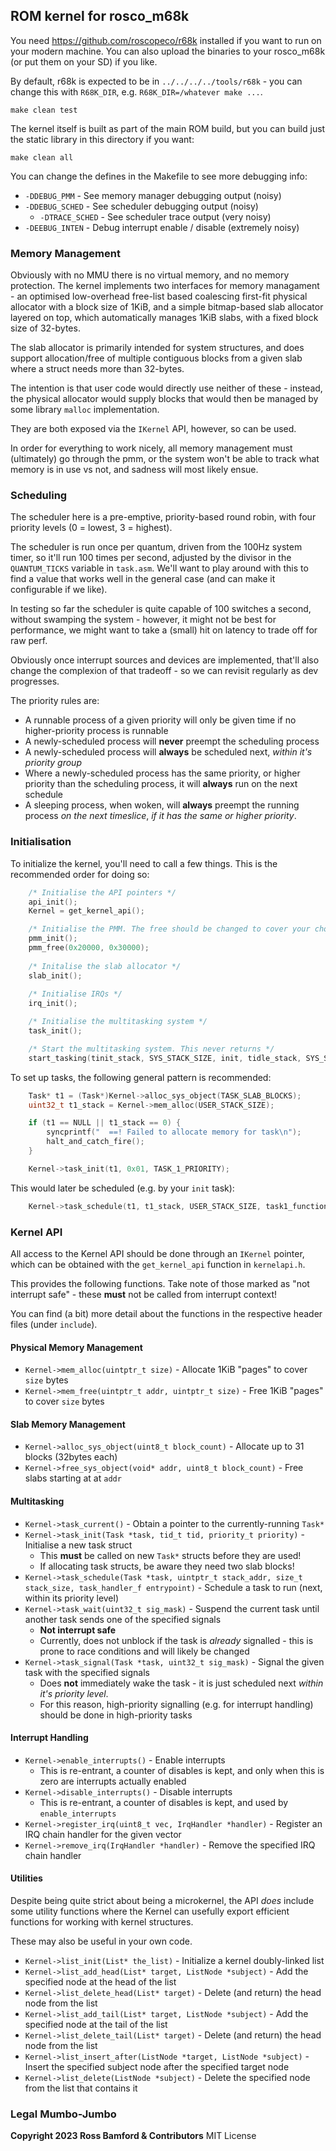 ## ROM kernel for rosco_m68k

You need https://github.com/roscopeco/r68k installed if you want
to run on your modern machine. You can also upload the binaries
to your rosco_m68k (or put them on your SD) if you like.

By default, r68k is expected to be in `../../../../tools/r68k` - you can change
this with `R68K_DIR`, e.g. `R68K_DIR=/whatever make ...`.

```shell
make clean test
```

The kernel itself is built as part of the main ROM build, but you
can build just the static library in this directory if you want:

```shell
make clean all
```

You can change the defines in the Makefile to see more debugging info:

* `-DDEBUG_PMM` - See memory manager debugging output (noisy)
* `-DDEBUG_SCHED` - See scheduler debugging output (noisy)
    * `-DTRACE_SCHED` - See scheduler trace output (very noisy)
* `-DEEBUG_INTEN` - Debug interrupt enable / disable (extremely noisy)


### Memory Management

Obviously with no MMU there is no virtual memory, and no memory protection.
The kernel implements two interfaces for memory managament - an optimised
low-overhead free-list based coalescing first-fit physical allocator with 
a block size of 1KiB, and a simple bitmap-based slab allocator layered
on top, which automatically manages 1KiB slabs, with a fixed block size
of 32-bytes.

The slab allocator is primarily intended for system structures, and does
support allocation/free of multiple contiguous blocks from a given slab
where a struct needs more than 32-bytes.

The intention is that user code would directly use neither of these - 
instead, the physical allocator would supply blocks that would then be
managed by some library `malloc` implementation. 

They are both exposed via the `IKernel` API, however, so can be used.

In order for everything to work nicely, all memory management must 
(ultimately) go through the pmm, or the system won't be able to track
what memory is in use vs not, and sadness will most likely ensue.


### Scheduling

The scheduler here is a pre-emptive, priority-based round robin, with four
priority levels (0 = lowest, 3 = highest).

The scheduler is run once per quantum, driven from the 100Hz system timer,
so it'll run 100 times per second, adjusted by the divisor in the 
`QUANTUM_TICKS` variable in `task.asm`. We'll want to play around with
this to find a value that works well in the general case (and can make 
it configurable if we like). 

In testing so far the scheduler is quite capable of 100 switches a second,
without swamping the system - however, it might not be best for performance,
we might want to take a (small) hit on latency to trade off for raw perf.

Obviously once interrupt sources and devices are implemented, that'll also 
change the complexion of that tradeoff - so we can revisit regularly 
as dev progresses.

The priority rules are:

* A runnable process of a given priority will only be given time if no 
  higher-priority process is runnable
* A newly-scheduled process will **never** preempt the scheduling process
* A newly-scheduled process will **always** be scheduled next, _within_
  _it's priority group_
* Where a newly-scheduled process has the same priority, or higher priority
  than the scheduling process, it will **always** run on the next schedule
* A sleeping process, when woken, will **always** preempt the running 
  process _on the next timeslice_, _if it has the same or higher priority_.

### Initialisation

To initialize the kernel, you'll need to call a few things. This is the 
recommended order for doing so:

```c
    /* Initialise the API pointers */
    api_init();
    Kernel = get_kernel_api();

    /* Initialise the PMM. The free should be changed to cover your chosen managed memory region */
    pmm_init();
    pmm_free(0x20000, 0x30000);
    
    /* Initalise the slab allocator */
    slab_init();
    
    /* Initialise IRQs */
    irq_init();

    /* Initialise the multitasking system */
    task_init();

    /* Start the multitasking system. This never returns */
    start_tasking(tinit_stack, SYS_STACK_SIZE, init, tidle_stack, SYS_STACK_SIZE, idle);
```

To set up tasks, the following general pattern is recommended:

```c
    Task* t1 = (Task*)Kernel->alloc_sys_object(TASK_SLAB_BLOCKS);
    uint32_t t1_stack = Kernel->mem_alloc(USER_STACK_SIZE);    

    if (t1 == NULL || t1_stack == 0) {
        syncprintf("  ==! Failed to allocate memory for task\n");
        halt_and_catch_fire();
    }

    Kernel->task_init(t1, 0x01, TASK_1_PRIORITY);
```

This would later be scheduled (e.g. by your `init` task):

```c
    Kernel->task_schedule(t1, t1_stack, USER_STACK_SIZE, task1_function);
```

### Kernel API

All access to the Kernel API should be done through an `IKernel` pointer,
which can be obtained with the `get_kernel_api` function in `kernelapi.h`.

This provides the following functions. Take note of those marked as 
"not interrupt safe" - these **must** not be called from interrupt context!

You can find (a bit) more detail about the functions in the respective 
header files (under `include`).

#### Physical Memory Management
* `Kernel->mem_alloc(uintptr_t size)` - Allocate 1KiB "pages" to cover `size` bytes
* `Kernel->mem_free(uintptr_t addr, uintptr_t size)` - Free 1KiB "pages" to cover `size` bytes

#### Slab Memory Management

* `Kernel->alloc_sys_object(uint8_t block_count)` - Allocate up to 31 blocks (32bytes each)
* `Kernel->free_sys_object(void* addr, uint8_t block_count)` - Free slabs starting at at `addr`

#### Multitasking

* `Kernel->task_current()` - Obtain a pointer to the currently-running `Task*`
* `Kernel->task_init(Task *task, tid_t tid, priority_t priority)` - Initialise a new task struct
  * This **must** be called on new `Task*` structs before they are used!
  * If allocating task structs, be aware they need two slab blocks!
* `Kernel->task_schedule(Task *task, uintptr_t stack_addr, size_t stack_size, task_handler_f entrypoint)` - Schedule a task to run (next, within its priority level)
* `Kernel->task_wait(uint32_t sig_mask)` - Suspend the current task until another task sends one of the specified signals
  * **Not interrupt safe**
  * Currently, does not unblock if the task is _already_ signalled - this is prone to race conditions and will likely be changed
* `Kernel->task_signal(Task *task, uint32_t sig_mask)` - Signal the given task with the specified signals
  * Does **not** immediately wake the task - it is just scheduled next _within it's priority level_.
  * For this reason, high-priority signalling (e.g. for interrupt handling) should be done in high-priority tasks

#### Interrupt Handling

* `Kernel->enable_interrupts()` - Enable interrupts
  * This is re-entrant, a counter of disables is kept, and only when this is zero are interrupts actually enabled
* `Kernel->disable_interrupts()` - Disable interrupts
  * This is re-entrant, a counter of disables is kept, and used by `enable_interrupts`
* `Kernel->register_irq(uint8_t vec, IrqHandler *handler)` - Register an IRQ chain handler for the given vector
* `Kernel->remove_irq(IrqHandler *handler)` - Remove the specified IRQ chain handler

#### Utilities

Despite being quite strict about being a microkernel, the API _does_ include some utility functions where the
Kernel can usefully export efficient functions for working with kernel structures. 

These may also be useful in your own code.

* `Kernel->list_init(List* the_list)` - Initialize a kernel doubly-linked list
* `Kernel->list_add_head(List* target, ListNode *subject)` - Add the specified node at the head of the list
* `Kernel->list_delete_head(List* target)` - Delete (and return) the head node from the list
* `Kernel->list_add_tail(List* target, ListNode *subject)` - Add the specified node at the tail of the list
* `Kernel->list_delete_tail(List* target)` - Delete (and return) the head node from the list
* `Kernel->list_insert_after(ListNode *target, ListNode *subject)` - Insert the specified subject node after the specified target node
* `Kernel->list_delete(ListNode *subject)` - Delete the specified node from the list that contains it

### Legal Mumbo-Jumbo

**Copyright 2023 Ross Bamford & Contributors**
MIT License


